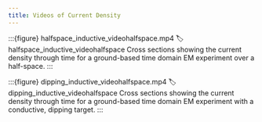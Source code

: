 ```yaml
---
title: Videos of Current Density
---
```


:::{figure} halfspace_inductive_videohalfspace.mp4
:label: halfspace_inductive_videohalfspace
Cross sections showing the current density through time for a ground-based time domain EM experiment over a half-space.
:::

:::{figure} dipping_inductive_videohalfspace.mp4
:label: dipping_inductive_videohalfspace
Cross sections showing the current density through time for a ground-based time domain EM experiment with a conductive, dipping target.
:::

